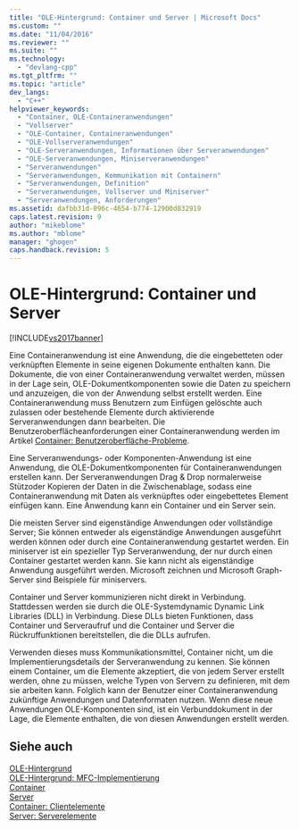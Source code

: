 ```yaml
---
title: "OLE-Hintergrund: Container und Server | Microsoft Docs"
ms.custom: ""
ms.date: "11/04/2016"
ms.reviewer: ""
ms.suite: ""
ms.technology: 
  - "devlang-cpp"
ms.tgt_pltfrm: ""
ms.topic: "article"
dev_langs: 
  - "C++"
helpviewer_keywords: 
  - "Container, OLE-Containeranwendungen"
  - "Vollserver"
  - "OLE-Container, Containeranwendungen"
  - "OLE-Vollserveranwendungen"
  - "OLE-Serveranwendungen, Informationen über Serveranwendungen"
  - "OLE-Serveranwendungen, Miniserveranwendungen"
  - "Serveranwendungen"
  - "Serveranwendungen, Kommunikation mit Containern"
  - "Serveranwendungen, Definition"
  - "Serveranwendungen, Vollserver und Miniserver"
  - "Serveranwendungen, Anforderungen"
ms.assetid: dafbb31d-096c-4654-b774-12900d832919
caps.latest.revision: 9
author: "mikeblome"
ms.author: "mblome"
manager: "ghogen"
caps.handback.revision: 5
---
```

# OLE-Hintergrund: Container und Server
[!INCLUDE[vs2017banner](../assembler/inline/includes/vs2017banner.md)]

Eine Containeranwendung ist eine Anwendung, die die eingebetteten oder verknüpften Elemente in seine eigenen Dokumente enthalten kann.  Die Dokumente, die von einer Containeranwendung verwaltet werden, müssen in der Lage sein, OLE\-Dokumentkomponenten sowie die Daten zu speichern und anzuzeigen, die von der Anwendung selbst erstellt werden.  Eine Containeranwendung muss Benutzern zum Einfügen gelöschte auch zulassen oder bestehende Elemente durch aktivierende Serveranwendungen dann bearbeiten.  Die Benutzeroberflächeanforderungen einer Containeranwendung werden im Artikel [Container: Benutzeroberfläche\-Probleme](../mfc/containers-user-interface-issues.md).  
  
 Eine Serveranwendungs\- oder Komponenten\-Anwendung ist eine Anwendung, die OLE\-Dokumentkomponenten für Containeranwendungen erstellen kann.  Der Serveranwendungen Drag & Drop normalerweise Stützoder Kopieren der Daten in die Zwischenablage, sodass eine Containeranwendung mit Daten als verknüpftes oder eingebettetes Element einfügen kann.  Eine Anwendung kann ein Container und ein Server sein.  
  
 Die meisten Server sind eigenständige Anwendungen oder vollständige Server; Sie können entweder als eigenständige Anwendungen ausgeführt werden können oder durch eine Containeranwendung gestartet werden.  Ein miniserver ist ein spezieller Typ Serveranwendung, der nur durch einen Container gestartet werden kann.  Sie kann nicht als eigenständige Anwendung ausgeführt werden.  Microsoft zeichnen und Microsoft Graph\-Server sind Beispiele für miniservers.  
  
 Container und Server kommunizieren nicht direkt in Verbindung.  Stattdessen werden sie durch die OLE\-Systemdynamic Dynamic Link Libraries \(DLL\) in Verbindung.  Diese DLLs bieten Funktionen, dass Container und Serveraufruf und die Container und Server die Rückruffunktionen bereitstellen, die die DLLs aufrufen.  
  
 Verwenden dieses muss Kommunikationsmittel, Container nicht, um die Implementierungsdetails der Serveranwendung zu kennen.  Sie können einem Container, um die Elemente akzeptiert, die von jedem Server erstellt werden, ohne zu müssen, welche Typen von Servern zu definieren, mit dem sie arbeiten kann.  Folglich kann der Benutzer einer Containeranwendung zukünftige Anwendungen und Datenformaten nutzen.  Wenn diese neue Anwendungen OLE\-Komponenten sind, ist ein Verbunddokument in der Lage, die Elemente enthalten, die von diesen Anwendungen erstellt werden.  
  
## Siehe auch  
 [OLE\-Hintergrund](../mfc/ole-background.md)   
 [OLE\-Hintergrund: MFC\-Implementierung](../mfc/ole-background-mfc-implementation.md)   
 [Container](../mfc/containers.md)   
 [Server](../mfc/servers.md)   
 [Container: Clientelemente](../mfc/containers-client-items.md)   
 [Server: Serverelemente](../mfc/servers-server-items.md)